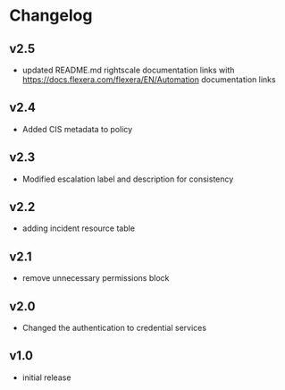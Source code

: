 # Changelog

## v2.5

- updated README.md rightscale documentation links with https://docs.flexera.com/flexera/EN/Automation documentation links

## v2.4

- Added CIS metadata to policy

## v2.3

- Modified escalation label and description for consistency

## v2.2

- adding incident resource table

## v2.1

- remove unnecessary permissions block

## v2.0

- Changed the authentication to credential services

## v1.0

- initial release
